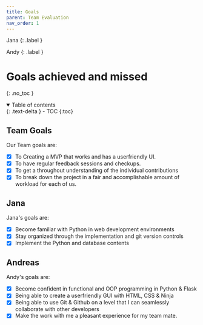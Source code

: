 ```yaml
---
title: Goals
parent: Team Evaluation
nav_order: 1
---
```


Jana
{: .label }

Andy
{: .label }

# Goals achieved and missed
{: .no_toc }

<details open markdown="block">
  <summary>
    Table of contents
  </summary>
  {: .text-delta }
- TOC
{:toc}
</details>

## Team Goals

Our Team goals are:
- [x] To Creating a MVP that works and has a userfriendly UI.
- [x] To have regular feedback sessions and checkups.
- [x] To get a throughout understanding of the individual contributions
- [x] To break down the project in a fair and accomplishable amount of workload for each of us.

## Jana

Jana's goals are:
- [x] Become familiar with Python in web development environments
- [x] Stay organized through the implementation and git version controls
- [x] Implement the Python and database contents

## Andreas
Andy's goals are:
- [x] Become confident in functional and OOP programming in Python & Flask
- [x] Being able to create a userfriendly GUI with HTML, CSS & Ninja
- [x]  Being able to use Git & Github on a level that I can seamlessly collaborate with other developers
- [x] Make the work with me a pleasant experience for my team mate.
